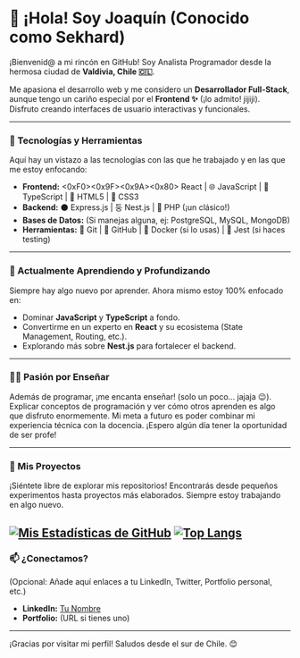 # 👋 ¡Hola! Soy Joaquín (Conocido como Sekhard)

¡Bienvenid@ a mi rincón en GitHub! Soy Analista Programador desde la hermosa ciudad de **Valdivia, Chile 🇨🇱**.

Me apasiona el desarrollo web y me considero un **Desarrollador Full-Stack**, aunque tengo un cariño especial por el **Frontend ✨** (¡lo admito! jijiji). Disfruto creando interfaces de usuario interactivas y funcionales.

---

### 🚀 Tecnologías y Herramientas

Aquí hay un vistazo a las tecnologías con las que he trabajado y en las que me estoy enfocando:

* **Frontend:** <0xF0><0x9F><0x9A><0x80> React | 🌐 JavaScript | 🔷 TypeScript | 📄 HTML5 | 🎨 CSS3
* **Backend:** ⚫ Express.js | 둥 Nest.js | 🐘 PHP (¡un clásico!)
* **Bases de Datos:** (Si manejas alguna, ej: PostgreSQL, MySQL, MongoDB)
* **Herramientas:** 🔧 Git | 🐙 GitHub | 🐳 Docker (si lo usas) | 🧪 Jest (si haces testing)

---

### 🌱 Actualmente Aprendiendo y Profundizando

Siempre hay algo nuevo por aprender. Ahora mismo estoy 100% enfocado en:

* Dominar **JavaScript** y **TypeScript** a fondo.
* Convertirme en un experto en **React** y su ecosistema (State Management, Routing, etc.).
* Explorando más sobre **Nest.js** para fortalecer el backend.

---

### 👨‍🏫 Pasión por Enseñar

Además de programar, ¡me encanta enseñar! (solo un poco... jajaja 😉). Explicar conceptos de programación y ver cómo otros aprenden es algo que disfruto enormemente. Mi meta a futuro es poder combinar mi experiencia técnica con la docencia. ¡Espero algún día tener la oportunidad de ser profe!

---

### 🎯 Mis Proyectos

¡Siéntete libre de explorar mis repositorios! Encontrarás desde pequeños experimentos hasta proyectos más elaborados. Siempre estoy trabajando en algo nuevo.

[![Mis Estadísticas de GitHub](https://github-readme-stats.vercel.app/api?username=TU_USUARIO_DE_GITHUB&show_icons=true&theme=radical&hide_border=true&count_private=true)](https://github.com/TU_USUARIO_DE_GITHUB)
[![Top Langs](https://github-readme-stats.vercel.app/api/top-langs/?username=TU_USUARIO_DE_GITHUB&layout=compact&theme=radical&hide_border=true)](https://github.com/TU_USUARIO_DE_GITHUB)
---

### 📫 ¿Conectamos?

(Opcional: Añade aquí enlaces a tu LinkedIn, Twitter, Portfolio personal, etc.)

* **LinkedIn:** [Tu Nombre](URL_DE_TU_LINKEDIN)
* **Portfolio:** (URL si tienes uno)

---

¡Gracias por visitar mi perfil! Saludos desde el sur de Chile. 😊
